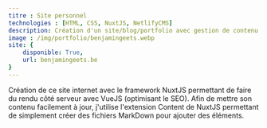```yaml
---
titre : Site personnel
technologies : [HTML, CSS, NuxtJS, NetlifyCMS]
description: Création d'un site/blog/portfolio avec gestion de contenu sous NuxtJS.
image : /img/portfolio/benjamingeets.webp
site: {
    disponible: True,
    url: benjamingeets.be
}
---
```


Création de ce site internet avec le framework NuxtJS permettant de faire du rendu côté serveur avec VueJS (optimisant le SEO). Afin de mettre son contenu facilement à jour, j'utilise l'extension Content de NuxtJS permettant de simplement créer des fichiers MarkDown pour ajouter des éléments.